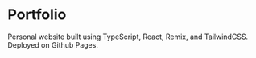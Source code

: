 # Portfolio

Personal website built using TypeScript, React, Remix, and TailwindCSS. Deployed on Github Pages.
